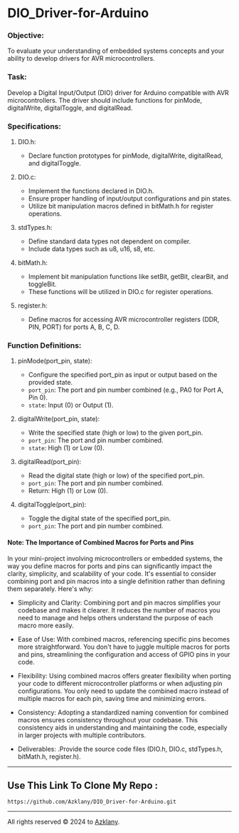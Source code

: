 # DIO_Driver-for-Arduino
### Objective:
To evaluate your understanding of embedded systems concepts and your ability to develop drivers for AVR microcontrollers.

### Task:
Develop a Digital Input/Output (DIO) driver for Arduino compatible with AVR microcontrollers. The driver should include functions for pinMode, digitalWrite, digitalToggle, and digitalRead.

### Specifications:

1. DIO.h:
   - Declare function prototypes for pinMode, digitalWrite, digitalRead, and digitalToggle.

2. DIO.c:
   - Implement the functions declared in DIO.h.
   - Ensure proper handling of input/output configurations and pin states.
   - Utilize bit manipulation macros defined in bitMath.h for register operations.

3. stdTypes.h:
   - Define standard data types not dependent on compiler.
   - Include data types such as u8, u16, s8, etc.

4. bitMath.h:
   - Implement bit manipulation functions like setBit, getBit, clearBit, and toggleBit.
   - These functions will be utilized in DIO.c for register operations.

5. register.h:
   - Define macros for accessing AVR microcontroller registers (DDR, PIN, PORT) for ports A, B, C, D.

### Function Definitions:

1. pinMode(port_pin, state):
   - Configure the specified port_pin as input or output based on the provided state.
   - `port_pin`: The port and pin number combined (e.g., PA0 for Port A, Pin 0).
   - `state`: Input (0) or Output (1).

2. digitalWrite(port_pin, state):
   - Write the specified state (high or low) to the given port_pin.
   - `port_pin`: The port and pin number combined.
   - `state`: High (1) or Low (0).

3. digitalRead(port_pin):
   - Read the digital state (high or low) of the specified port_pin.
   - `port_pin`: The port and pin number combined.
   - Return: High (1) or Low (0).

4. digitalToggle(port_pin):
   - Toggle the digital state of the specified port_pin.
   - `port_pin`: The port and pin number combined.

#### Note: The Importance of Combined Macros for Ports and Pins

In your mini-project involving microcontrollers or embedded systems, the way you define macros for ports and pins can significantly impact the clarity, simplicity, and scalability of your code. It's essential to consider combining port and pin macros into a single definition rather than defining them separately. Here's why:

- Simplicity and Clarity: Combining port and pin macros simplifies your codebase and makes it clearer. It reduces the number of macros you need to manage and helps others understand the purpose of each macro more easily.

- Ease of Use: With combined macros, referencing specific pins becomes more straightforward. You don't have to juggle multiple macros for ports and pins, streamlining the configuration and access of GPIO pins in your code.

- Flexibility: Using combined macros offers greater flexibility when porting your code to different microcontroller platforms or when adjusting pin configurations. You only need to update the combined macro instead of multiple macros for each pin, saving time and minimizing errors.

* Consistency: Adopting a standardized naming convention for combined macros ensures consistency throughout your codebase. This consistency aids in understanding and maintaining the code, especially in larger projects with multiple contributors.

- Deliverables: .Provide the source code files (DIO.h, DIO.c, stdTypes.h, bitMath.h, register.h).

<hr>

## Use This Link To Clone My Repo :
   ```
  https://github.com/Azklany/DIO_Driver-for-Arduino.git
  ```
<hr>

All rights reserved © 2024 to [Azklany](https://www.linkedin.com/in/azklany).
